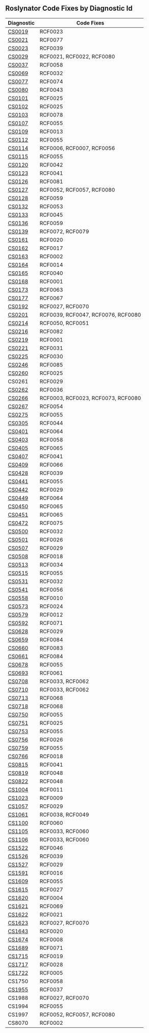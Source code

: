 ## Roslynator Code Fixes by Diagnostic Id

Diagnostic | Code Fixes
--- | ---
[CS0019](http://docs.microsoft.com/en-us/dotnet/csharp/language-reference/compiler-messages/cs0019)|RCF0023
[CS0021](http://docs.microsoft.com/en-us/dotnet/csharp/misc/cs0021)|RCF0077
[CS0023](http://docs.microsoft.com/en-us/dotnet/csharp/misc/cs0023)|RCF0039
[CS0029](http://docs.microsoft.com/en-us/dotnet/csharp/language-reference/compiler-messages/cs0029)|RCF0021, RCF0022, RCF0080
[CS0037](http://docs.microsoft.com/en-us/dotnet/csharp/language-reference/compiler-messages/cs0037)|RCF0058
[CS0069](http://docs.microsoft.com/en-us/dotnet/csharp/misc/cs0069)|RCF0032
[CS0077](http://docs.microsoft.com/en-us/dotnet/csharp/misc/cs0077)|RCF0074
[CS0080](http://docs.microsoft.com/en-us/dotnet/csharp/misc/cs0080)|RCF0043
[CS0101](http://docs.microsoft.com/en-us/dotnet/csharp/misc/cs0101)|RCF0025
[CS0102](http://docs.microsoft.com/en-us/dotnet/csharp/misc/cs0102)|RCF0025
[CS0103](https://docs.microsoft.com/en-us/dotnet/csharp/language-reference/compiler-messages/cs0103)|RCF0078
[CS0107](http://docs.microsoft.com/en-us/dotnet/csharp/misc/cs0107)|RCF0055
[CS0109](http://docs.microsoft.com/en-us/dotnet/csharp/misc/cs0109)|RCF0013
[CS0112](http://docs.microsoft.com/en-us/dotnet/csharp/misc/cs0112)|RCF0055
[CS0114](http://docs.microsoft.com/en-us/dotnet/csharp/misc/cs0114)|RCF0006, RCF0007, RCF0056
[CS0115](https://docs.microsoft.com/en-us/dotnet/csharp/language-reference/compiler-messages/cs0115)|RCF0055
[CS0120](http://docs.microsoft.com/en-us/dotnet/csharp/language-reference/compiler-messages/cs0120)|RCF0042
[CS0123](http://docs.microsoft.com/en-us/dotnet/csharp/misc/cs0123)|RCF0041
[CS0126](http://docs.microsoft.com/en-us/dotnet/csharp/misc/cs0126)|RCF0081
[CS0127](http://docs.microsoft.com/en-us/dotnet/csharp/misc/cs0127)|RCF0052, RCF0057, RCF0080
[CS0128](http://docs.microsoft.com/en-us/dotnet/csharp/misc/cs0128)|RCF0059
[CS0132](http://docs.microsoft.com/en-us/dotnet/csharp/misc/cs0132)|RCF0053
[CS0133](http://docs.microsoft.com/en-us/dotnet/csharp/misc/cs0133)|RCF0045
[CS0136](http://docs.microsoft.com/en-us/dotnet/csharp/misc/cs0136)|RCF0059
[CS0139](http://docs.microsoft.com/en-us/dotnet/csharp/misc/cs0139)|RCF0072, RCF0079
[CS0161](http://docs.microsoft.com/en-us/dotnet/csharp/misc/cs0161)|RCF0020
[CS0162](http://docs.microsoft.com/en-us/dotnet/csharp/misc/cs0162)|RCF0017
[CS0163](http://docs.microsoft.com/en-us/dotnet/csharp/language-reference/compiler-messages/cs0163)|RCF0002
[CS0164](http://docs.microsoft.com/en-us/dotnet/csharp/misc/cs0164)|RCF0014
[CS0165](http://docs.microsoft.com/en-us/dotnet/csharp/language-reference/compiler-messages/cs0165)|RCF0040
[CS0168](http://docs.microsoft.com/en-us/dotnet/csharp/misc/cs0168)|RCF0001
[CS0173](http://docs.microsoft.com/en-us/dotnet/csharp/language-reference/compiler-messages/cs0173)|RCF0063
[CS0177](http://docs.microsoft.com/en-us/dotnet/csharp/misc/cs0177)|RCF0067
[CS0192](http://docs.microsoft.com/en-us/dotnet/csharp/misc/cs0192)|RCF0027, RCF0070
[CS0201](http://docs.microsoft.com/en-us/dotnet/csharp/language-reference/compiler-messages/cs0201)|RCF0039, RCF0047, RCF0076, RCF0080
[CS0214](http://docs.microsoft.com/en-us/dotnet/csharp/misc/cs0214)|RCF0050, RCF0051
[CS0216](http://docs.microsoft.com/en-us/dotnet/csharp/misc/cs0216)|RCF0082
[CS0219](http://docs.microsoft.com/en-us/dotnet/csharp/misc/cs0219)|RCF0001
[CS0221](http://docs.microsoft.com/en-us/dotnet/csharp/misc/cs0221)|RCF0031
[CS0225](http://docs.microsoft.com/en-us/dotnet/csharp/misc/cs0225)|RCF0030
[CS0246](https://docs.microsoft.com/en-us/dotnet/csharp/language-reference/compiler-messages/cs0246)|RCF0085
[CS0260](http://docs.microsoft.com/en-us/dotnet/csharp/language-reference/compiler-messages/cs0260)|RCF0025
CS0261|RCF0029
[CS0262](http://docs.microsoft.com/en-us/dotnet/csharp/misc/cs0262)|RCF0036
[CS0266](http://docs.microsoft.com/en-us/dotnet/csharp/language-reference/compiler-messages/cs0266)|RCF0003, RCF0023, RCF0073, RCF0080
[CS0267](http://docs.microsoft.com/en-us/dotnet/csharp/misc/cs0267)|RCF0054
[CS0275](http://docs.microsoft.com/en-us/dotnet/csharp/misc/cs0275)|RCF0055
[CS0305](http://docs.microsoft.com/en-us/dotnet/csharp/misc/cs0305)|RCF0044
[CS0401](http://docs.microsoft.com/en-us/dotnet/csharp/misc/cs0401)|RCF0064
[CS0403](http://docs.microsoft.com/en-us/dotnet/csharp/misc/cs0403)|RCF0058
[CS0405](http://docs.microsoft.com/en-us/dotnet/csharp/misc/cs0405)|RCF0065
[CS0407](http://docs.microsoft.com/en-us/dotnet/csharp/misc/cs0407)|RCF0041
[CS0409](http://docs.microsoft.com/en-us/dotnet/csharp/misc/cs0409)|RCF0066
[CS0428](http://docs.microsoft.com/en-us/dotnet/csharp/misc/cs0428)|RCF0039
[CS0441](http://docs.microsoft.com/en-us/dotnet/csharp/misc/cs0441)|RCF0055
[CS0442](http://docs.microsoft.com/en-us/dotnet/csharp/misc/cs0442)|RCF0029
[CS0449](http://docs.microsoft.com/en-us/dotnet/csharp/misc/cs0449)|RCF0064
[CS0450](http://docs.microsoft.com/en-us/dotnet/csharp/misc/cs0450)|RCF0065
[CS0451](http://docs.microsoft.com/en-us/dotnet/csharp/misc/cs0451)|RCF0065
[CS0472](http://docs.microsoft.com/en-us/dotnet/csharp/misc/cs0472)|RCF0075
[CS0500](http://docs.microsoft.com/en-us/dotnet/csharp/misc/cs0500)|RCF0032
[CS0501](http://docs.microsoft.com/en-us/dotnet/csharp/misc/cs0501)|RCF0026
[CS0507](http://docs.microsoft.com/en-us/dotnet/csharp/language-reference/compiler-messages/cs0507)|RCF0029
[CS0508](http://docs.microsoft.com/en-us/dotnet/csharp/misc/cs0508)|RCF0018
[CS0513](http://docs.microsoft.com/en-us/dotnet/csharp/misc/cs0513)|RCF0034
[CS0515](http://docs.microsoft.com/en-us/dotnet/csharp/misc/cs0515)|RCF0055
[CS0531](http://docs.microsoft.com/en-us/dotnet/csharp/misc/cs0531)|RCF0032
[CS0541](http://docs.microsoft.com/en-us/dotnet/csharp/misc/cs0541)|RCF0056
[CS0558](http://docs.microsoft.com/en-us/dotnet/csharp/misc/cs0558)|RCF0010
[CS0573](http://docs.microsoft.com/en-us/dotnet/csharp/misc/cs0573)|RCF0024
[CS0579](http://docs.microsoft.com/en-us/dotnet/csharp/language-reference/compiler-messages/cs0579)|RCF0012
[CS0592](http://docs.microsoft.com/en-us/dotnet/csharp/language-reference/compiler-messages/cs0592)|RCF0071
[CS0628](http://docs.microsoft.com/en-us/dotnet/csharp/misc/cs0628)|RCF0029
[CS0659](http://docs.microsoft.com/en-us/dotnet/csharp/misc/cs0659)|RCF0084
[CS0660](http://docs.microsoft.com/en-us/dotnet/csharp/misc/cs0660)|RCF0083
[CS0661](http://docs.microsoft.com/en-us/dotnet/csharp/misc/cs0661)|RCF0084
[CS0678](http://docs.microsoft.com/en-us/dotnet/csharp/misc/cs0678)|RCF0055
[CS0693](http://docs.microsoft.com/en-us/dotnet/csharp/misc/cs0693)|RCF0061
[CS0708](http://docs.microsoft.com/en-us/dotnet/csharp/misc/cs0708)|RCF0033, RCF0062
[CS0710](http://docs.microsoft.com/en-us/dotnet/csharp/misc/cs0710)|RCF0033, RCF0062
[CS0713](http://docs.microsoft.com/en-us/dotnet/csharp/misc/cs0713)|RCF0068
[CS0718](http://docs.microsoft.com/en-us/dotnet/csharp/misc/cs0718)|RCF0068
[CS0750](http://docs.microsoft.com/en-us/dotnet/csharp/misc/cs0750)|RCF0055
[CS0751](http://docs.microsoft.com/en-us/dotnet/csharp/misc/cs0751)|RCF0025
[CS0753](http://docs.microsoft.com/en-us/dotnet/csharp/misc/cs0753)|RCF0055
[CS0756](http://docs.microsoft.com/en-us/dotnet/csharp/misc/cs0756)|RCF0026
[CS0759](http://docs.microsoft.com/en-us/dotnet/csharp/misc/cs0759)|RCF0055
[CS0766](http://docs.microsoft.com/en-us/dotnet/csharp/misc/cs0766)|RCF0018
[CS0815](http://docs.microsoft.com/en-us/dotnet/csharp/misc/cs0815)|RCF0041
[CS0819](http://docs.microsoft.com/en-us/dotnet/csharp/misc/cs0819)|RCF0048
[CS0822](http://docs.microsoft.com/en-us/dotnet/csharp/misc/cs0822)|RCF0048
[CS1004](http://docs.microsoft.com/en-us/dotnet/csharp/misc/cs1004)|RCF0011
[CS1023](http://docs.microsoft.com/en-us/dotnet/csharp/misc/cs1023)|RCF0009
[CS1057](http://docs.microsoft.com/en-us/dotnet/csharp/misc/cs1057)|RCF0029
[CS1061](http://docs.microsoft.com/en-us/dotnet/csharp/language-reference/compiler-messages/cs1061)|RCF0038, RCF0049
[CS1100](http://docs.microsoft.com/en-us/dotnet/csharp/misc/cs1100)|RCF0060
[CS1105](http://docs.microsoft.com/en-us/dotnet/csharp/misc/cs1105)|RCF0033, RCF0060
[CS1106](http://docs.microsoft.com/en-us/dotnet/csharp/misc/cs1106)|RCF0033, RCF0060
[CS1522](http://docs.microsoft.com/en-us/dotnet/csharp/misc/cs1522)|RCF0046
[CS1526](http://docs.microsoft.com/en-us/dotnet/csharp/misc/cs1526)|RCF0039
[CS1527](http://docs.microsoft.com/en-us/dotnet/csharp/misc/cs1527)|RCF0029
[CS1591](http://docs.microsoft.com/en-us/dotnet/csharp/language-reference/compiler-messages/cs1591)|RCF0016
[CS1609](http://docs.microsoft.com/en-us/dotnet/csharp/misc/cs1609)|RCF0055
[CS1615](http://docs.microsoft.com/en-us/dotnet/csharp/misc/cs1615)|RCF0027
[CS1620](http://docs.microsoft.com/en-us/dotnet/csharp/misc/cs1620)|RCF0004
[CS1621](http://docs.microsoft.com/en-us/dotnet/csharp/misc/cs1621)|RCF0069
[CS1622](http://docs.microsoft.com/en-us/dotnet/csharp/misc/cs1622)|RCF0021
[CS1623](http://docs.microsoft.com/en-us/dotnet/csharp/misc/cs1623)|RCF0027, RCF0070
[CS1643](http://docs.microsoft.com/en-us/dotnet/csharp/misc/cs1643)|RCF0020
[CS1674](http://docs.microsoft.com/en-us/dotnet/csharp/language-reference/compiler-messages/cs1674)|RCF0008
[CS1689](http://docs.microsoft.com/en-us/dotnet/csharp/misc/cs1689)|RCF0071
[CS1715](http://docs.microsoft.com/en-us/dotnet/csharp/misc/cs1715)|RCF0019
[CS1717](http://docs.microsoft.com/en-us/dotnet/csharp/misc/cs1717)|RCF0028
[CS1722](http://docs.microsoft.com/en-us/dotnet/csharp/misc/cs1722)|RCF0005
CS1750|RCF0058
[CS1955](http://docs.microsoft.com/en-us/dotnet/csharp/misc/cs1955)|RCF0037
CS1988|RCF0027, RCF0070
CS1994|RCF0055
CS1997|RCF0052, RCF0057, RCF0080
CS8070|RCF0002
